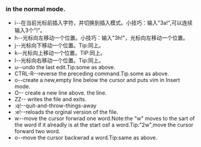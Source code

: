 ###  in the normal mode.
- i--在当前光标前插入字符，并切换到插入模式。小技巧：输入"3a!<esc>",可以连续 输入3个"!"。
- h--光标向左移动一个位置。小技巧：输入"3h!<sec>"，光标向左移动一个位置。
- j--光标向下移动一个位置。Tip:同上。
- k--光标向上移动一个位置。TIP:同上。
- l--光标向右移动一个位置。Tip:同上。
- u--undo the last edit.Tip:some as above.
- CTRL-R--reverse the preceding command.Tip.some as above.
- o--create a new,empty line below the cursor and puts vim in Insert mode.
- O-- create a new line above. the line.
- ZZ-- writes the file and exits.
- :q!--quit-and-throw-things-away 
- :e!--reloads the orginal version of the file.
- w--move the cursor forwrad one word.Note:the "w" moves to the sart of the word if it alreadly is at the start osf a word.Tip:"2w",move the cursor forward two word.
- o--move the cursor backwrad a word.Tip:same as above.
